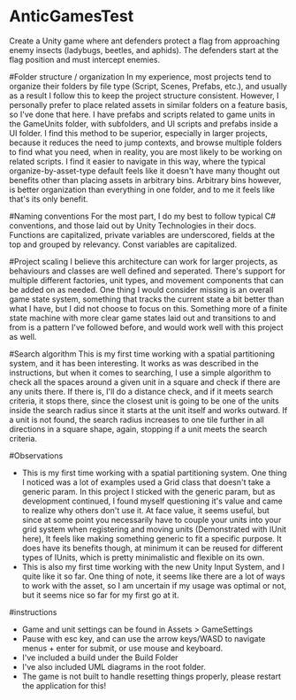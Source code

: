 # AnticGamesTest
Create a Unity game where ant defenders protect a flag from approaching enemy insects (ladybugs,
beetles, and aphids). The defenders start at the flag position and must intercept enemies.

#Folder structure / organization
In my experience, most projects tend to organize their folders by file type (Script, Scenes, Prefabs, etc.), and usually as a result I follow this to keep the project structure consistent.
However, I personally prefer to place related assets in similar folders on a feature basis, so I've done that here. I have prefabs and scripts related to game units in the GameUnits folder, with subfolders, and 
UI scripts and prefabs inside a UI folder. I find this method to be superior, especially in larger projects, because it reduces the need to jump contexts, and browse multiple folders to find what you need, when in reality,
you are most likely to be working on related scripts. I find it easier to navigate in this way, where the typical organize-by-asset-type default feels like it doesn't have many thought out benefits other than placing assets in arbitrary bins.
Arbitrary bins however, is better organization than everything in one folder, and to me it feels like that's its only benefit.

#Naming conventions
For the most part, I do my best to follow typical C# conventions, and those laid out by Unity Technologies in their docs. Functions are capitalized, private variables are underscored, fields at the top and grouped by relevancy. Const variables are capitalized.

#Project scaling
I believe this architecture can work for larger projects, as behaviours and classes are well defined and seperated. There's support for multiple different factories, unit types, and movement components that can be added on as needed.
One thing I would consider missing is an overall game state system, something that tracks the current state a bit better than what I have, but I did not choose to focus on this. Something more of a finite state machine with more clear game states laid out and transitions to and from is a pattern I've followed before, and would work well with this project as well.

#Search algorithm
This is my first time working with a spatial partitioning system, and it has been interesting. It works as was described in the instructions, but when it comes to searching, I use a simple algorithm to check
all the spaces around a given unit in a square and check if there are any units there. If there is, I'll do a distance check, and if it meets search criteria, it stops there, since the closest unit is going to be one of the units inside the search radius since it starts at the unit itself and works outward. 
If a unit is not found, the search radius increases to one tile further in all directions in a square shape, again, stopping if a unit meets the search criteria.

#Observations
- This is my first time working with a spatial partitioning system. One thing I noticed was a lot of examples used a Grid class that doesn't take a generic <TCell> param. In this project I sticked with the generic param, but as development continued,
I found myself questioning it's value and came to realize why others don't use it. At face value, it seems useful, but since at some point you necessarily have to couple your units into your grid system when registering and moving units (Demonstrated with IUnit here), It feels like making something generic to fit a specific purpose.
It does have its benefits though, at minimum it can be reused for different types of IUnits, which is pretty minimalistic and flexible on its own.
- This is also my first time working with the new Unity Input System, and I quite like it so far. One thing of note, it seems like there are a lot of ways to work with the asset, so I am uncertain if my usage was optimal or not, but it seems nice so far for my first go at it.

#instructions
- Game and unit settings can be found in Assets > GameSettings
- Pause with esc key, and can use the arrow keys/WASD to navigate menus + enter for submit, or use mouse and keyboard.
- I've included a build under the Build Folder
- I've also included UML diagrams in the root folder.
- The game is not built to handle resetting things properly, please restart the application for this!